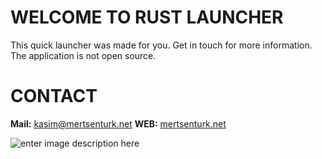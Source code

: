 # WELCOME TO RUST LAUNCHER
This quick launcher was made for you. Get in touch for more information. The application is not open source.

# CONTACT
**Mail:** [kasim@mertsenturk.net](mailto:kasim@mertsenturk.net "kasim@mertsenturk.net")
**WEB:** [mertsenturk.net](https://mertsenturk.net "mertsenturk.net")

![enter image description here](https://github.com/mertinkotr/rust-launcher/blob/main/rustlauncher2.gif)
